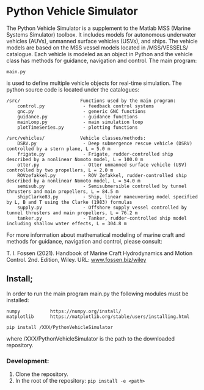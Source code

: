 # Python Vehicle Simulator

The Python Vehicle Simulator is a supplement to the Matlab MSS (Marine Systems Simulator) toolbox. It includes models for autonomous underwater vehicles (AUVs), unmanned surface vehicles (USVs), and ships. The vehicle models are based on the MSS vessel models located in /MSS/VESSELS/ catalogue. Each vehicle is modeled as an object in Python and the vehicle class has methods for guidance, navigation and control. The main program:

    main.py  
    
is used to define multiple vehicle objects for real-time simulation. The python source code is located under the catalogues: 

    /src/                      Functions used by the main program:
        control.py              - feedback control systems
        gnc.py                  - generic GNC functions
        guidance.py             - guidance functions        
        mainLoop.py             - main simulation loop
        plotTimeSeries.py       - plotting functions

    /src/vehicles/             Vehicle classes/methods:  
        DSRV.py                 - Deep submergence rescue vehicle (DSRV) controlled by a stern plane, L = 5.0 m
        frigate.py              - Frigate, rudder-controlled ship described by a nonlinear Nomoto model, L = 100.0 m
        otter.py                - Otter unmanned surface vehicle (USV) controlled by two propellers, L = 2.0 m
        ROVzefakkel.py          - ROV Zefakkel, rudder-controlled ship described by a nonlinear Nomoto model, L = 54.0 m
        semisub.py              - Semisubmersible controlled by tunnel thrusters and main propellers, L = 84.5 m
        shipClarke83.py         - Ship, linear maneuvering model specified by L, B and T using the Clarke (1983) formulas
        supply.py               - Offshore supply vessel controlled by tunnel thrusters and main propellers, L = 76.2 m
        tanker.py               - Tanker, rudder-controlled ship model including shallow water effects, L = 304.8 m

For more information about mathematical modeling of marine craft and methods for guidance, navigation and control, please consult:

T. I. Fossen (2021). Handbook of Marine Craft Hydrodynamics and Motion Control. 2nd. Edition, Wiley. 
URL: www.fossen.biz/wiley

## Install;
In order to run the main program main.py the following modules must be installed:

    numpy           https://numpy.org/install/
    matplotlib      https://matplotlib.org/stable/users/installing.html

```pip install /XXX/PythonVehicleSimulator```

where /XXX/PythonVehicleSimulator is the path to the downloaded repository.

### Development:
1. Clone the repository.
2. In the root of the repository:
```pip install -e <path>```



